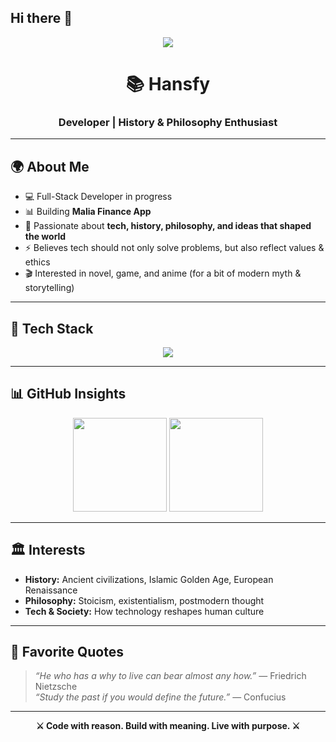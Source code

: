 ## Hi there 👋

<!--
**Hansfy/Hansfy** is a ✨ _special_ ✨ repository because its `README.md` (this file) appears on your GitHub profile.

<!-- Banner -->
<p align="center">
  <img src="https://static.wikia.nocookie.net/wutheringwaves/images/7/7e/An_Unfinished_Song_1.jpeg/revision/latest/scale-to-width-down/1000?cb=20241006104406"/>
</p>

<h1 align="center">📚 Hansfy</h1>
<h3 align="center">Developer | History & Philosophy Enthusiast</h3>

---

## 🌍 About Me  
- 💻 Full-Stack Developer in progress  
- 📊 Building **Malia Finance App**  
- 📖 Passionate about **tech, history, philosophy, and ideas that shaped the world**  
- ⚡ Believes tech should not only solve problems, but also reflect values & ethics  
- 🎬 Interested in novel, game, and anime (for a bit of modern myth & storytelling)  

---

## 🔧 Tech Stack  
<p align="center">
  <img src="https://skillicons.dev/icons?i=js,ts,react,nextjs,nodejs,python,postgresql,mongodb,tailwind,docker,linux,go,php,git&theme=dark" />
</p>

---

## 📊 GitHub Insights  
<p align="center">
  <img src="https://github-readme-stats.vercel.app/api?username=hansfy&show_icons=true&theme=gruvbox" height="150" />
  <img src="https://github-readme-stats.vercel.app/api/top-langs/?username=hansfy&layout=compact&theme=gruvbox" height="150" />
</p>

---

## 🏛️ Interests  
- **History:** Ancient civilizations, Islamic Golden Age, European Renaissance  
- **Philosophy:** Stoicism, existentialism, postmodern thought  
- **Tech & Society:** How technology reshapes human culture  

---

## 🧭 Favorite Quotes  
> *“He who has a why to live can bear almost any how.”* — Friedrich Nietzsche  
> *“Study the past if you would define the future.”* — Confucius  

---

<p align="center">
  <b>⚔️ Code with reason. Build with meaning. Live with purpose. ⚔️</b>
</p>

